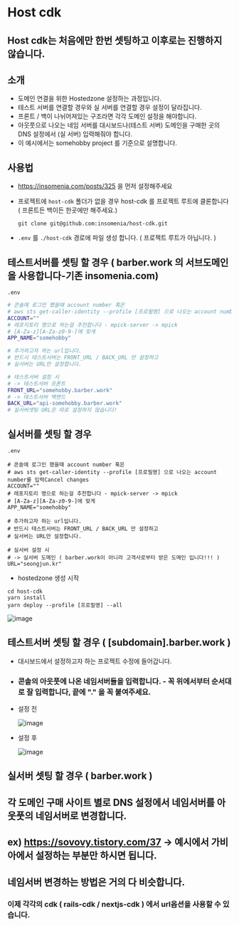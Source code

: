 # Host cdk

## Host cdk는 처음에만 한번 셋팅하고 이후로는 진행하지 않습니다.

## 소개

* 도메인 연결을 위한 Hostedzone 설정하는 과정입니다.
* 테스트 서버를 연결할 경우와 실 서버를 연결할 경우 설정이 달라집니다.
* 프론트 / 백이 나뉘어져있는 구조라면 각각 도메인 설정을 해야합니다.
* 아웃풋으로 나오는 네임 서버를 대시보드나(테스트 서버) 도메인을 구매한 곳의 DNS 설정에서 (실 서버) 입력해줘야 합니다.
* 이 예시에서는 somehobby project 를 기준으로 설명합니다.

## 사용법

* https://insomenia.com/posts/325 을 먼저 설정해주세요
* 프로젝트에 `host-cdk` 폴더가 없을 경우 host-cdk 를 프로젝트 루트에 클론합니다 ( 프론트든 백이든 한곳에만 해주세요.)

  `git clone git@github.com:insomenia/host-cdk.git`


* `.env` 를 `./host-cdk` 경로에 파일 생성 합니다. ( 프로젝트 루트가 아닙니다. )



## 테스트서버를 셋팅 할 경우 ( barber.work 의 서브도메인을 사용합니다-기존 insomenia.com)

`.env`

```sh
# 콘솔에 로그인 했을때 account number 혹은 
# aws sts get-caller-identity --profile [프로필명] 으로 나오는 account number를 입력
ACCOUNT=""
# 레포지토리 명으로 하는걸 추천합니다 - mpick-server -> mpick
# [A-Za-z][A-Za-z0-9-]에 맞게 
APP_NAME="somehobby"

# 추가하고자 하는 url입니다.
# 반드시 테스트서버는 FRONT_URL / BACK_URL 만 설정하고
# 실서버는 URL만 설정합니다.

# 테스트서버 설정 시
# -> 테스트서버 프론트
FRONT_URL="somehobby.barber.work" 
# -> 테스트서버 백엔드
BACK_URL="api-somehobby.barber.work" 
# 실서버셋팅 URL은 따로 설정하지 않습니다!

```

## 실서버를 셋팅 할 경우

`.env`

```shell
# 콘솔에 로그인 했을때 account number 혹은 
# aws sts get-caller-identity --profile [프로필명] 으로 나오는 account number를 입력Cancel changes
ACCOUNT=""
# 레포지토리 명으로 하는걸 추천합니다 - mpick-server -> mpick
# [A-Za-z][A-Za-z0-9-]에 맞게 
APP_NAME="somehobby"

# 추가하고자 하는 url입니다.
# 반드시 테스트서버는 FRONT_URL / BACK_URL 만 설정하고
# 실서버는 URL만 설정합니다.

# 실서버 설정 시 
# -> 실서버 도메인 ( barber.work이 아니라 고객사로부터 받은 도메인 입니다!!! )
URL="seongjun.kr"
```



* hostedzone 생성 시작

```shell
cd host-cdk
yarn install
yarn deploy --profile [프로필명] --all
```



![image](https://user-images.githubusercontent.com/72075148/117400104-ef24d880-af3c-11eb-90cc-bf7879a37b1f.png)



## 테스트서버 셋팅 할 경우 ( [subdomain].barber.work )

* 대시보드에서 설정하고자 하는 프로젝트 수정에 들어갑니다.

* ### 콘솔의 아웃풋에 나온 네임서버들을 입력합니다. - 꼭 위에서부터 순서대로 잘 입력합니다, 끝에 "." 을 꼭 붙여주세요.

* 설정 전

  ![image](https://user-images.githubusercontent.com/72075148/117401264-3a3feb00-af3f-11eb-9dad-3aef9108414e.png)

* 설정 후 

  ![image](https://user-images.githubusercontent.com/72075148/117400914-89d1e700-af3e-11eb-8b57-03e029b3b6df.png)

  

## 실서버 셋팅 할 경우 ( barber.work ) 

## 각 도메인 구매 사이트 별로 DNS 설정에서 네임서버를 아웃풋의 네임서버로 변경합니다.

## ex) https://sovovy.tistory.com/37 -> 예시에서 가비아에서 설정하는 부분만 하시면 됩니다.

## 네임서버 변경하는 방법은 거의 다 비슷합니다.



### 이제 각각의 cdk ( rails-cdk / nextjs-cdk ) 에서 url옵션을 사용할 수 있습니다.





